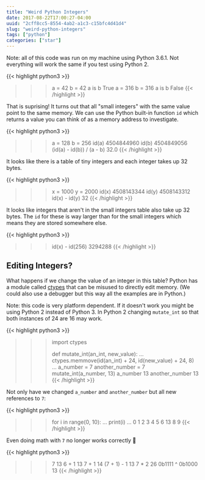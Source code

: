 ```yaml
---
title: "Weird Python Integers"
date: 2017-08-22T17:00:27-04:00
uuid: "2cff8cc5-8554-4ab2-a1c3-c15bfc4d41d4"
slug: "weird-python-integers"
tags: ["python"]
categories: ["star"]
---
```

Note: all of this code was run on my machine using Python 3.6.1. Not everything will work the same if you test using Python 2.

{{< highlight python3 >}}
>>> a = 42
>>> b = 42
>>> a is b
True
>>> a = 316
>>> b = 316
>>> a is b
False
{{< /highlight >}}

That is suprising! It turns out that all "small integers" with the same value point to the same memory. We can use the Python built-in function `id` which returns a value you can think of as a memory address to investigate.

{{< highlight python3 >}}
>>> a = 128
>>> b = 256
>>> id(a)
4504844960
>>> id(b)
4504849056
>>> (id(a) - id(b)) / (a - b)
32.0
{{< /highlight >}}

It looks like there is a table of tiny integers and each integer takes up 32 bytes.

{{< highlight python3 >}}
>>> x = 1000
>>> y = 2000
>>> id(x)
4508143344
>>> id(y)
4508143312
>>> id(x) - id(y)
32
{{< /highlight >}}

It looks like integers that aren't in the small integers table also take up 32 bytes. The `id` for these is way larger than for the small integers which means they are stored somewhere else.

{{< highlight python3 >}}
>>> id(x) - id(256)
3294288
{{< /highlight >}}

## Editing Integers?

What happens if we change the value of an integer in this table? Python has a module called [ctypes](https://docs.python.org/3/library/ctypes.html) that can be misused to directly edit memory. (We could also use a debugger but this way all the examples are in Python.)

Note: this code is very platform dependent. If it doesn't work you might be using Python 2 instead of Python 3. In Python 2 changing `mutate_int` so that both instances of 24 are 16 may work.

{{< highlight python3 >}}
>>> import ctypes
>>>
>>> def mutate_int(an_int, new_value):
...   ctypes.memmove(id(an_int) + 24, id(new_value) + 24, 8)
...
>>> a_number = 7
>>> another_number = 7
>>> mutate_int(a_number, 13)
>>> a_number
13
>>> another_number
13
{{< /highlight >}}

Not only have we changed `a_number` and `another_number` but all new references to `7`:

{{< highlight python3 >}}
>>> for i in range(0, 10):
...   print(i)
...
0
1
2
3
4
5
6
13
8
9
{{< /highlight >}}

Even doing math with `7` no longer works correctly 🎉

{{< highlight python3 >}}
>>> 7
13
>>> 6 + 1
13
>>> 7 + 1
14
>>> (7 + 1) - 1
13
>>> 7 * 2
26
>>> 0b1111 ^ 0b1000
13
{{< /highlight >}}
